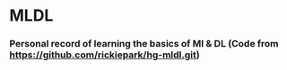 # MLDL

### Personal record of learning the basics of Ml & DL (Code from https://github.com/rickiepark/hg-mldl.git)
